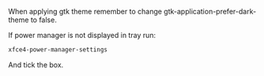 When applying gtk theme remember to change gtk-application-prefer-dark-theme to false.

If power manager is not displayed in tray run:

``` bash
xfce4-power-manager-settings
```
And tick the box.
